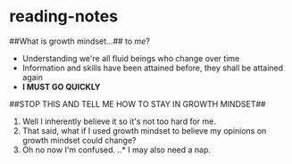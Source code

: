 # reading-notes

##What is growth mindset...##
to *me*?

+ Understanding we're all fluid beings who change over time
+ Information and skills have been attained before, they shall be attained again
+ **I MUST GO QUICKLY**

##STOP THIS AND TELL ME HOW TO STAY IN GROWTH MINDSET##

1. Well I inherently believe it so it's not too hard for me.
2. That said, what if I used growth mindset to believe my opinions on growth mindset could change?
3. Oh no now I'm confused.
..* I may also need a nap.
